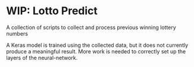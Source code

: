 # WIP: Lotto Predict

A collection of scripts to collect and process previous winning
lottery numbers

A Keras model is trained using the collected data, but it does
not currently produce a meaningful result. More work is needed to
correctly set up the layers of the neural-network.